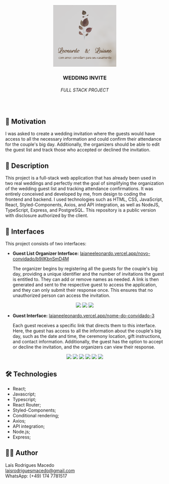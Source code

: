 <p align="center">
  <img width="200" src="https://github.com/laisrmacedo/wedding-invite-public/blob/main/frontend/public/logo192.png?raw=true" />
</p>
<h3 align="center">WEDDING INVITE</h3>
<h6 align="center">FULL STACK PROJECT</h6>
<br>

## 🎯 Motivation

I was asked to create a wedding invitation where the guests would have access to all the necessary information and could confirm their attendance for the couple's big day. Additionally, the organizers should be able to edit the guest list and track those who accepted or declined the invitation.

## 📝 Description

This project is a full-stack web application that has already been used in two real weddings and perfectly met the goal of simplifying the organization of the wedding guest list and tracking attendance confirmations. It was entirely conceived and developed by me, from design to coding the frontend and backend. I used technologies such as HTML, CSS, JavaScript, React, Styled-Components, Axios, and API integration, as well as NodeJS, TypeScript, Express, and PostgreSQL. This repository is a public version with disclosure authorized by the client.


## 📱 Interfaces

This project consists of two interfaces:

- **Guest List Organizer Interface:** [laianeeleonardo.vercel.app/novo-convidado/b9iIKbnSmD4M](https://laianeeleonardo.vercel.app/novo-convidado/b9iIKbnSmD4M)

  The organizer begins by registering all the guests for the couple's big day, providing a unique identifier and the number of invitations the guest is entitled to. They can add or remove names as needed. A link is then generated and sent to the respective guest to access the application, and they can only submit their response once. This ensures that no unauthorized person can access the invitation.

<p align="center">
  <img width="150px" src="./frontend/src/assets/screenshort-7.png" />
  <img width="150px" src="./frontend/src/assets/screenshort-8.png" />
  <img width="150px" src="./frontend/src/assets/screenshort-9.png" />
</p>

- **Guest Interface:** [laianeeleonardo.vercel.app/nome-do-convidado-3](https://laianeeleonardo.vercel.app/nome-do-convidado-3)

  Each guest receives a specific link that directs them to this interface. Here, the guest has access to all the information about the couple's big day, such as the date and time, the ceremony location, gift instructions, and contact information. Additionally, the guest has the option to accept or decline the invitation, and the organizers can view their response.

<p align="center">
  <img width="120px" src="./frontend/src/assets/screenshort-1.png" />
  <img width="120px" src="./frontend/src/assets/screenshort-2.png" />
  <img width="120px" src="./frontend/src/assets/screenshort-3.png" />
  <img width="120px" src="./frontend/src/assets/screenshort-4.png" />
  <img width="120px" src="./frontend/src/assets/screenshort-5.png" />
  <img width="120px" src="./frontend/src/assets/screenshort-6.png" />
</p>

## 🛠 Technologies

- React; 
- Javascript;
- Typescript;
- React Router; 
- Styled-Components; 
- Conditional rendering;
- Axios;
- API integration;
- Node.js;
- Express;


## 👩‍💻 Author

Laís Rodrigues Macedo <br>
laisrodriguesmacedo@gmail.com <br>
WhatsApp: (+49) 174 7781517



